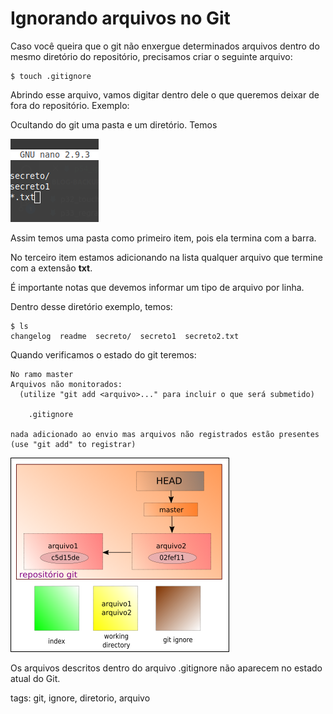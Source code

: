 # Ignorando arquivos no Git

Caso você queira que o git não enxergue determinados arquivos dentro do mesmo diretório do repositório, precisamos criar o seguinte arquivo:

```
$ touch .gitignore
```

Abrindo esse arquivo, vamos digitar dentro dele o que queremos deixar de fora do repositório. Exemplo:

Ocultando do git uma pasta e um diretório. Temos

![git ignore](./img/gitignore.png)

Assim temos uma pasta como primeiro item, pois ela termina com a barra.

No terceiro item estamos adicionando na lista qualquer arquivo que termine com a extensão **txt**.

É importante notas que devemos informar um tipo de arquivo por linha.

Dentro desse diretório exemplo, temos:

```
$ ls
changelog  readme  secreto/  secreto1  secreto2.txt
```

Quando verificamos o estado do git teremos:

```
No ramo master
Arquivos não monitorados:
  (utilize "git add <arquivo>..." para incluir o que será submetido)

	.gitignore

nada adicionado ao envio mas arquivos não registrados estão presentes (use "git add" to registrar)
```

![arquivos ignorados pelo git](./img/fluxoGit8.png)

Os arquivos descritos dentro do arquivo .gitignore não aparecem no estado atual do Git.

tags: git, ignore, diretorio, arquivo
